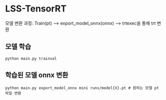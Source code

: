 # LSS-TensorRT
모델 변환 과정: Train(pt) --> export_model_onnx(onnx) --> trtexec을 통해 trt 변환

## 모델 학습
```
python main.py trainval 
```

## 학습된 모델 onnx 변환
```
python main.py export_model_onnx mini runs/model{X}.pt # 원하는 모델 pt 파일 변환
```